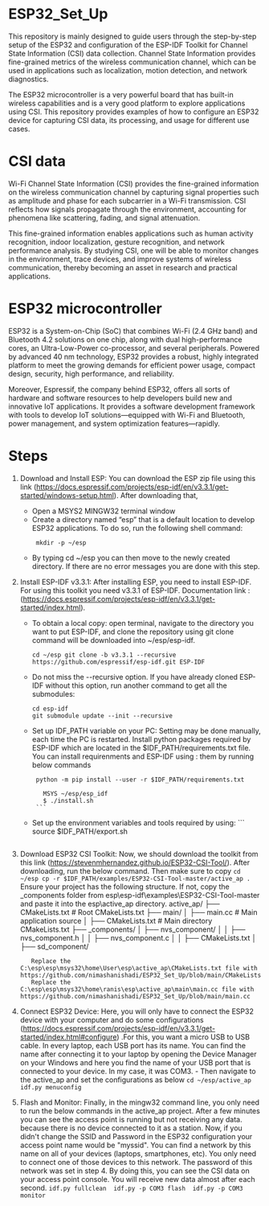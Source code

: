 # ESP32_Set_Up
This repository is mainly designed to guide users through the step-by-step setup of the ESP32 and configuration of the ESP-IDF Toolkit for  Channel State Information (CSI) data collection. Channel State Information provides fine-grained metrics of the wireless communication channel, which can be used in applications such as localization, motion detection, and network diagnostics.

The ESP32 microcontroller is a very powerful board that has built-in wireless capabilities and is a very good platform to explore applications using CSI. This repository provides examples of how to configure an ESP32 device for capturing CSI data, its processing, and usage for different use cases.

# CSI data
Wi-Fi Channel State Information (CSI) provides the fine-grained information on the wireless communication channel by capturing signal properties such as amplitude and phase for each subcarrier in a Wi-Fi transmission. CSI reflects how signals propagate through the environment, accounting for phenomena like scattering, fading, and signal attenuation. 

This fine-grained information enables applications such as human activity recognition, indoor localization, gesture recognition, and network performance analysis. By studying CSI, one will be able to monitor changes in the environment, trace devices, and improve systems of wireless communication, thereby becoming an asset in research and practical applications.

# ESP32 microcontroller
ESP32 is a System-on-Chip (SoC) that combines Wi-Fi (2.4 GHz band) and Bluetooth 4.2 solutions on one chip, along with dual high-performance cores, an Ultra-Low-Power co-processor, and several peripherals. Powered by advanced 40 nm technology, ESP32 provides a robust, highly integrated platform to meet the growing demands for efficient power usage, compact design, security, high performance, and reliability.

Moreover, Espressif, the company behind ESP32, offers all sorts of hardware and software resources to help developers build new and innovative IoT applications. It provides a software development framework with tools to develop IoT solutions—equipped with Wi-Fi and Bluetooth, power management, and system optimization features—rapidly.

# Steps


1) Download and Install ESP: You can download the ESP zip file using this link (https://docs.espressif.com/projects/esp-idf/en/v3.3.1/get-started/windows-setup.html). After downloading that,
      - Open a MSYS2 MINGW32 terminal window
      - Create a directory named “esp” that is a default location to develop ESP32 applications. To do so, run the following shell command:
        ```
         mkdir -p ~/esp
        ```
      - By typing cd ~/esp you can then move to the newly created directory. If there are no error messages you are done with this step.
    

2) Install ESP-IDF v3.3.1: After installing ESP, you need to install ESP-IDF. For using this toolkit you need v3.3.1 of ESP-IDF. Documentation link :
(https://docs.espressif.com/projects/esp-idf/en/v3.3.1/get-started/index.html). 
      - To obtain a local copy: open terminal, navigate to the directory you want to put ESP-IDF, and clone the repository using git clone command will be             downloaded into ~/esp/esp-idf.
        ```
        cd ~/esp git clone -b v3.3.1 --recursive https://github.com/espressif/esp-idf.git ESP-IDF
        ```
      - Do not miss the --recursive option. If you have already cloned ESP-IDF without this option, run another command to get all the submodules:
          ```
          cd esp-idf
          git submodule update --init --recursive
          ```
      - Set up IDF_PATH variable on your PC: Setting may be done manually, each time the PC is restarted.
        Install python packages required by ESP-IDF which are located in the $IDF_PATH/requirements.txt file. You can install requirenments and  ESP-IDF using :  them by running below commands
           ```
            python -m pip install --user -r $IDF_PATH/requirements.txt
      
              MSYS ~/esp/esp_idf
              $ ./install.sh
            ```
      - Set up the environment variables and tools required by using: 
            ```
              source $IDF_PATH/export.sh
        ```

3) Download ESP32 CSI Toolkit: Now, we should download the toolkit from this link (https://stevenmhernandez.github.io/ESP32-CSI-Tool/). After downloading, run the below command. Then make sure to copy
         ```
          cd ~/esp
          cp -r $IDF_PATH/examples/ESP32-CSI-Tool-master/active_ap .
         ```
          Ensure your project has the following structure. If not, copy the _components folder from esp\esp-idf\examples\ESP32-CSI-Tool-master and paste it into the esp\active_ap directory.
          active_ap/
          ├── CMakeLists.txt            # Root CMakeLists.txt
          ├── main/
          │   ├── main.cc               # Main application source
          │   ├── CMakeLists.txt        # Main directory CMakeLists.txt
          ├── _components/
          │   ├── nvs_component/
          │   │   ├── nvs_component.h
          │   │   ├── nvs_component.c
          │   │   ├── CMakeLists.txt
          │   ├── sd_component/
   
          Replace the C:\esp\esp\msys32\home\User\esp\active_ap\CMakeLists.txt file with https://github.com/nimashanishadi/ESP32_Set_Up/blob/main/CMakeLists.txt
          Replace the  C:\esp\esp\msys32\home\ranis\esp\active_ap\main\main.cc file with https://github.com/nimashanishadi/ESP32_Set_Up/blob/main/main.cc


5) Connect ESP32 Device: Here, you will only have to connect the ESP32 device with your computer and do some configurations (https://docs.espressif.com/projects/esp-idf/en/v3.3.1/get-started/index.html#configure)    .For this, you want a micro USB to USB cable. In every laptop, each USB port has its name. You can find the name after connecting it to your laptop by opening the Device Manager on your Windows and here you        find   the name of your USB port that is connected to your device. In my case, it was COM3.
            - Then navigate to the active_ap and set the configurations as below
                  ```
                     cd ~/esp/active_ap
                     idf.py menuconfig
                  ```

7) Flash and Monitor: Finally, in the mingw32 command line, you only need to run the below commands in the active_ap project. After a few minutes you can see the access point is running but not receiving any data. because there is no device connected to it as a station. Now, if you didn't change the SSID and Password in the ESP32 configuration your access point name would be "myssid". You can find a network by this name on all of your devices (laptops, smartphones, etc). You only need to connect one of those devices to this network. The password of this network was set in step 4. By doing this, you can see the CSI data on your access point console. You will receive new data almost after each second.
            ```
              idf.py fullclean 
              idf.py -p COM3 flash 
              idf.py -p COM3 monitor
         ```
